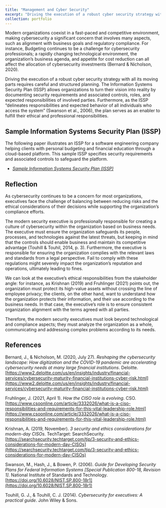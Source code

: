 ```yaml
---
title: "Management and Cyber Security"
excerpt: "Driving the execution of a robust cyber security strategy with all its moving parts requires careful and structured planning. The Information Systems Security Plan (ISSP) allows organizations to turn their vision into reality by documenting security requirements and associated controls, roles, and expected responsibilities of involved parties. This section discusses the professional and ethical implications of an ISSP."
collection: portfolio
---
```


Modern organizations coexist in a fast-paced and competitive environment, making cybersecurity a significant concern that involves many aspects, such as alignment with business goals and regulatory compliance. For instance, Budgeting continues to be a challenge for cybersecurity professionals; a rapidly changing technological environment, the organization’s business agenda, and appetite for cost reduction can all affect the allocation of cybersecurity investments (Bernard & Nicholson, 2020).

Driving the execution of a robust cyber security strategy with all its moving parts requires careful and structured planning. The Information Systems Security Plan (ISSP) allows organizations to turn their vision into reality by documenting security requirements and associated controls, roles, and expected responsibilities of involved parties. Furthermore, as the ISSP “delineates responsibilities and expected behavior of all individuals who access the system” (Swanson et al., 2006), the plan serves as an enabler to fulfill their ethical and professional responsibilities.


## Sample Information Systems Security Plan (ISSP)
The following paper illustrates an ISSP for a software engineering company helping clients with personal budgeting and financial education through a cloud-based platform. This sample ISSP specifies security requirements and associated controls to safeguard the platform.

* _[Sample Information Systems Security Plan (ISSP)](http://danielcmarques.github.io/files/coursework/csol550/Assignment.CSOL550.Final_Project.Daniel_Cordeiro_Marques.pdf)_


## Reflection
As cybersecurity continues to be a concern for most organizations, executives face the challenge of balancing between reducing risks and the ethical considerations of their decisions while supporting the organization’s compliance efforts.

The modern security executive is professionally responsible for creating a culture of cybersecurity within the organization based on business needs. The executive must ensure the organization safeguards its people, processes, and technologies against the latest threats, but keeping in mind that the controls should enable business and maintain its competitive advantage (Touhill & Touhil, 2014, p. 3). Furthermore, the executive is responsible for ensuring the organization complies with the relevant laws and standards from a legal perspective. Fail to comply with these regulations might severely impact the organization’s reputation and operations, ultimately leading to fines.

We can look at the executive’s ethical responsibilities from the stakeholder angle: for instance, as Krishnan (2019) and Fruhlinger (2021) points out, the organization must protect its high-value assets without crossing the line of employee privacy; the clients, on the other hand, want to understand how the organization protects their information, and their use according to the business needs. In that case, the executive’s role is to ensure consistent organization alignment with the terms agreed with all parties.

Therefore, the modern security executives must look beyond technological and compliance aspects; they must analyze the organization as a whole, communicating and addressing complex problems according to its needs.


## References
Bernard, J., & Nicholson, M. (2020, July 27). _Reshaping the cybersecurity landscape: How digitization and the COVID-19 pandemic are accelerating cybersecurity needs at many large financial institutions_. Deloitte. [https://www2.deloitte.com/us/en/insights/industry/financial-services/cybersecurity-maturity-financial-institutions-cyber-risk.html](https://www2.deloitte.com/us/en/insights/industry/financial-services/cybersecurity-maturity-financial-institutions-cyber-risk.html)

Fruhlinger, J. (2021, April 1). _How the CISO role is evolving_. CSO. [https://www.csoonline.com/article/3332026/what-is-a-ciso-responsibilities-and-requirements-for-this-vital-leadership-role.html](https://www.csoonline.com/article/3332026/what-is-a-ciso-responsibilities-and-requirements-for-this-vital-leadership-role.html)

Krishnan, A. (2019, November). _3 security and ethics considerations for modern-day CISOs_. TechTarget: SearchSecurity. [https://searchsecurity.techtarget.com/tip/3-security-and-ethics-considerations-for-modern-day-CISOs](https://searchsecurity.techtarget.com/tip/3-security-and-ethics-considerations-for-modern-day-CISOs)

Swanson, M., Hash, J., & Bowen, P. (2006). _Guide for Developing Security Plans for Federal Information Systems [Special Publication 800-18, Revision 1]_. National Institute of Standards and Technology. [https://doi.org/10.6028/NIST.SP.800-18r1](https://doi.org/10.6028/NIST.SP.800-18r1)

Touhill, G. J., & Touhill, C. J. (2014). _Cybersecurity for executives: A practical guide_. John Wiley & Sons.
